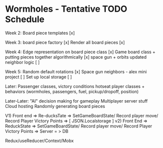 # Wormholes - Tentative TODO Schedule
<p align="left">
Week 2:
Board piece templates [x]

Week 3: 
board piece factory [x]
Render all board pieces [x]

Week 4: 
Edge representation on board piece class [x]
Game board class + putting pieces together algorithmically [x]
space gun + orbits updated neighbor logic [ ]

Week 5: 
Random default rotations [x]
Space gun neighbors - alex mini project [ ]
Set up local storage [ ]

Later: 
Passenger classes, victory conditions
hotseat player classes + behaviors (wormholes, passengers, fuel, pickup/dropoff, position)

Later-Later:
"AI" decision making for gameplay
Multiplayer server stuff
Cloud hosting
Randomly generating board pieces
</p>


V1) 
Front end => Re-ducksTate => SetGameBoardState/ Record player move/ Record Player Victory Points => [ JSON.Localstorage ]
v2) 
Front End => ReduckState => SetGameBoardState/ Record player move/ Record Player Victory Points => Server = > DB

Redux/useReducer/Context/Mobx
















